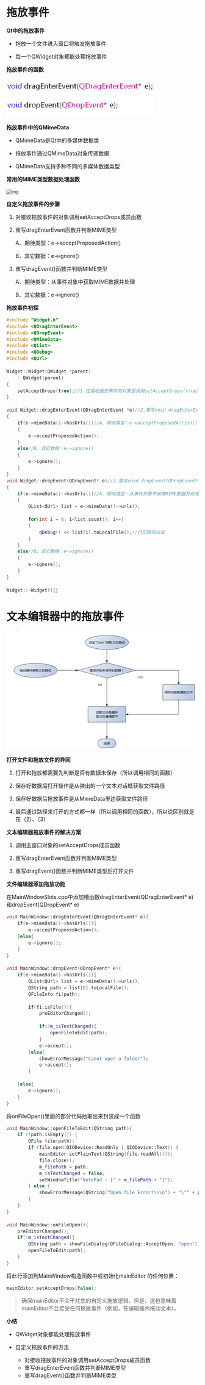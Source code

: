 # 拖放事件

**Qt中的拖放事件**

- 拖放一个文件进入窗口将触发拖放事件

- 每一个QWidget对象都能处理拖放事件



**拖放事件的函数**

<img src="15-拖放事件.assets/image-20250314180228157.png" alt="image-20250314180228157" style="zoom: 50%;" /> 



**拖放事件中的QMimeData**

- QMimeData是Qt中的多媒体数据类

- 拖放事件通过QMimeData对象传递数据

- QMimeData支持多种不同的多媒体数据类型



**常用的MIME类型数据处理函数**

<img src="https://i-blog.csdnimg.cn/blog_migrate/9071b1870ab5274978dcad796bac1000.png" alt="img" style="zoom: 80%;" /> 



**自定义拖放事件的步骤**

1. 对接收拖放事件的对象调用setAcceptDrops成员函数

2. 重写dragEnterEvent函数并判断MIME类型

   A、期待类型：e->acceptProposedAction()

   B、其它数据：e->ignore()

3. 重写dragEvent()函数并判断MIME类型

   A、期待类型：从事件对象中获取MIME数据并处理

   B、其它数据：e->ignore()



**拖放事件初探**

```cpp
#include "Widget.h"
#include <QDragEnterEvent>
#include <QDropEvent>
#include <QMimeData>
#include <QList>
#include <QDebug>
#include <QUrl>
 
Widget::Widget(QWidget *parent)
    : QWidget(parent)
{
    setAcceptDrops(true);//1.在接收拖放事件的对象里调用setAcceptDrops(true)
}
 
void Widget::dragEnterEvent(QDragEnterEvent *e)//2.重写void dragEnterEvent(QDragEnterEvent *e)
{
    if(e->mimeData()->hasUrls())//A、期待类型：e->acceptProposedAction()
    {
        e->acceptProposedAction();
    }
    else//B、其它数据：e->ignore()
    {
        e->ignore();
    }
}
void Widget::dropEvent(QDropEvent* e)//3.重写void dropEvent(QDropEvent* p)
{
    if(e->mimeData()->hasUrls())//A、期待类型：从事件对象中获取MIME数据并处理
    {
        QList<QUrl> list = e->mimeData()->urls();
 
        for(int i = 0; i<list.count(); i++)
        {
            qDebug() << list[i].toLocalFile();//打印路径出来
        }
    }
    else//B、其它数据：e->ignore()
    {
        e->ignore();
    }
}
 
Widget::~Widget(){}
```



# 文本编辑器中的拖放事件

<img src="15-拖放事件.assets/30f56114c47eebdee807f0326798a3c5.png" alt="img"  /> 

**打开文件和拖放文件的异同**

1. 打开和拖放都需要先判断是否有数据未保存（所以调用相同的函数）

2. 保存好数据后打开操作是从弹出的一个文本对话框获取文件路径

3. 保存好数据后拖放事件是从MimeData里边获取文件路径

4. 最后通过路径来打开的方式都一样（所以调用相同的函数），所以说区别就是在（2）、（3）



**文本编辑器拖放事件的解决方案**

1. 调用主窗口对象的setAcceptDrops成员函数

2. 重写dragEnterEvent函数并判断MIME类型

3. 重写dragEvent()函数并判断MIME类型后打开文件



**文件编辑器添加拖放功能**

在MainWindowSlots.cpp中添加槽函数dragEnterEvent(QDragEnterEvent* e)和dropEvent(QDropEvent* e)

```cpp
void MainWindow::dragEnterEvent(QDragEnterEvent* e){
    if(e->mimeData()->hasUrls()){
        e->acceptProposedAction();
    }else{
        e->ignore();
    }
}

void MainWindow::dropEvent(QDropEvent* e){
    if(e->mimeData()->hasUrls()){
        QList<QUrl> list = e->mimeData()->urls();
        QString path = list[0].toLocalFile();
        QFileInfo fi(path);

        if(fi.isFile()){
            preEditorChanged();

            if(!m_isTextChanged){
                openFileToEdit(path);
            }
            e->accept();
        }else{
            showErrorMessage("Canot open a folder");
            e->accept();
        }

    }else{
        e->ignore();
    }
}
```

将onFileOpen()里面的部分代码抽取出来封装成一个函数

```cpp
void MainWindow::openFileToEdit(QString path){
    if (!path.isEmpty()) {
        QFile file(path);
        if (file.open(QIODevice::ReadOnly | QIODevice::Text)) {
            mainEditor.setPlainText(QString(file.readAll()));
            file.close();
            m_filePath = path;
            m_isTextChanged = false;
            setWindowTitle("NotePad - [" + m_filePath + "]");
        } else {
            showErrorMessage(QString("Open file Error!\n\n") + "\"" + path + "\"");
        }
    }
}

void MainWindow::onFileOpen(){
    preEditorChanged();
    if(!m_isTextChanged){
        QString path = showFileDialog(QFileDialog::AcceptOpen, "open");
        openFileToEdit(path);
    }
}
```

将此行添加到MainWindow构造函数中或初始化mainEditor 的任何位置：

```cpp
mainEditor.setAcceptDrops(false);
```

>确保mainEditor不会干扰您的自定义拖放逻辑。但是，这也意味着mainEditor不会接受任何拖放事件（例如，在编辑器内拖动文本）。



**小结**

- QWidget对象都能处理拖放事件

- 自定义拖放事件的方法
  - 对接收拖放事件的对象调用setAcceptDrops成员函数
  - 重写dragEnterEvent函数并判断MIME类型
  - 重写dragEvent()函数并判断MIME类型